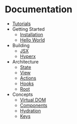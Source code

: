 # Documentation

- [Tutorials](/docs/tutorials.md)
- Getting Started
  - [Installation](/docs/getting-started.md#installation)
  - [Hello World](/docs/getting-started.md#hello-world)
- Building
  - [JSX](/docs/jsx.md)
  - [Hyperx](/docs/hyperx.md)
- Architecture
  - [State](/docs/state.md)
  - [View](/docs/view.md)
  - [Actions](/docs/actions.md)
  - [Hooks](/docs/hooks.md)
  - [Root](/docs/root.md)
- Concepts
  - [Virtual DOM](/docs/vdom.md)
  - [Components](/docs/components.md)
  - [Hydration](/docs/hydration.md)
  - [Keys](/docs/keys.md)
